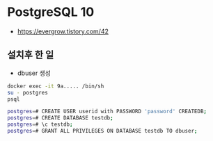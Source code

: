# PostgreSQL 10
- https://evergrow.tistory.com/42

## 설치후 한 일
- dbuser 생성
```sh
docker exec -it 9a..... /bin/sh
su - postgres
psql

postgres=# CREATE USER userid with PASSWORD 'password' CREATEDB;
postgres=# CREATE DATABASE testdb;
postgres=# \c testdb;
postgres=# GRANT ALL PRIVILEGES ON DATABASE testdb TO dbuser;

```

